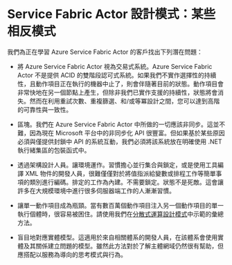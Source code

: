 <properties
   pageTitle="部分的 Azure Service Fabric Actor 相反模式"
   description="正在學習 Azure Service Fabric Actor 的客戶可能會碰到的問題"
   services="service-fabric"
   documentationCenter=".net"
   authors="jessebenson"
   manager="timlt"
   editor=""/>

<tags
   ms.service="service-fabric"
   ms.devlang="dotnet"
   ms.topic="article"
   ms.tgt_pltfrm="NA"
   ms.workload="NA"
   ms.date="03/17/2015"
   ms.author="claudioc"/>

# Service Fabric Actor 設計模式：某些相反模式

我們為正在學習 Azure Service Fabric Actor 的客戶找出下列潛在問題：

* 將 Azure Service Fabric Actor 視為交易式系統。Azure Service Fabric Actor 不是提供 ACID 的雙階段認可式系統。如果我們不實作選擇性的持續性，且動作項目正在執行的機器中止了，則會伴隨著目前的狀態。動作項目會非常快地在另一個節點上產生，但除非我們已實作支援的持續性，狀態將會消失。然而在利用重試次數、重複篩選、和/或等冪設計之間，您可以達到高階的可靠性與一致性。

* 區塊。我們在 Azure Service Fabric Actor 中所做的一切應該非同步。這並不難，因為現在 Microsoft 平台中的非同步化 API 很豐富。但如果基於某些原因必須與僅提供封鎖中 API 的系統互動，我們必須將該系統放在明確使用 .NET 執行緒集區的包裝函式中。

* 透過架構設計人員。讓環境運作。習慣擔心並行集合與鎖定，或是使用工具編譯 XML 物件的開發人員，很難僅僅對於將值指派給變數或排程工作等簡單事項的類別進行編碼。排定的工作為內建。不需要鎖定。狀態不是死敵。這會讓許多在大規模環境中進行很多伺服器端工作的人漸漸習慣。

* 讓單一動作項目成為瓶頸。當有數百萬個動作項目注入另一個動作項目的單一執行個體時，很容易被困住。請使用我們在[分散式運算設計模式](service-fabric-reliable-actors-pattern-distributed-computation.md)中示範的彙總方法。

* 盲目地對應實體模型。這適用於來自相關體系的開發人員，在該體系會使用實體及其關係建立問題的模型。雖然此方法對於了解主體網域仍然很有幫助，但應搭配以服務為導向的思考模式與行為。
 

<!---HONumber=July15_HO2-->